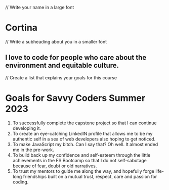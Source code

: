 // Write your name in a large font

# Cortina

// Write a subheading about you in a smaller font

## I love to code for people who care about the environment and equitable culture.

// Create a list that explains your goals for this course

# Goals for Savvy Coders Summer 2023

1. To successfully complete the capstone project so that I can continue developing it.
2. To create an eye-catching LinkedIN profile that allows me to be my authentic self in a sea of web developers also hoping to get noticed.
3. To make JavaScript my bitch. Can I say that? Oh well. It almost ended me in the pre-work.
4. To build back up my confidence and self-esteem through the little achievements in the FS Bootcamp so that I do not self-sabotage because of fear, doubt or old narratives.
5. To trust my mentors to guide me along the way, and hopefully forge life-long friendships built on a mutual trust, respect, care and passion for coding.

